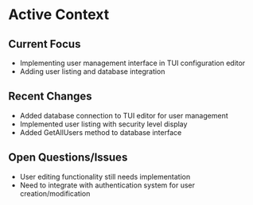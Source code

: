 # Active Context

## Current Focus

- Implementing user management interface in TUI configuration editor
- Adding user listing and database integration

## Recent Changes

- Added database connection to TUI editor for user management
- Implemented user listing with security level display
- Added GetAllUsers method to database interface

## Open Questions/Issues

- User editing functionality still needs implementation
- Need to integrate with authentication system for user creation/modification
